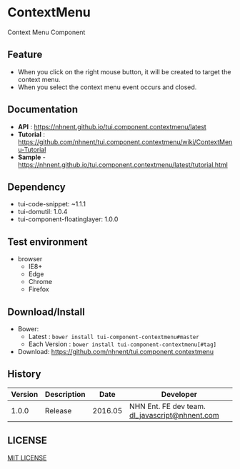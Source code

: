 ContextMenu
===============
Context Menu Component

## Feature
* When you click on the right mouse button, it will be created to target the context menu.
* When you select the context menu event occurs and closed.

## Documentation
* **API** : https://nhnent.github.io/tui.component.contextmenu/latest
* **Tutorial** : https://github.com/nhnent/tui.component.contextmenu/wiki/ContextMenu-Tutorial
* **Sample** - https://nhnent.github.io/tui.component.contextmenu/latest/tutorial.html

## Dependency
* tui-code-snippet: ~1.1.1
* tui-domutil: 1.0.4
* tui-component-floatinglayer: 1.0.0

## Test environment
* browser
	* IE8+
	* Edge
	* Chrome
	* Firefox

## Download/Install
* Bower:
   * Latest : `bower install tui-component-contextmenu#master`
   * Each Version : `bower install tui-component-contextmenu[#tag]`
* Download: https://github.com/nhnent/tui.component.contextmenu

## History
| Version | Description | Date | Developer |
| ---- | ---- | ---- | ---- |
| 1.0.0 | Release | 2016.05 | NHN Ent. FE dev team. <dl_javascript@nhnent.com>  |


## LICENSE
[MIT LICENSE](LICENSE)
